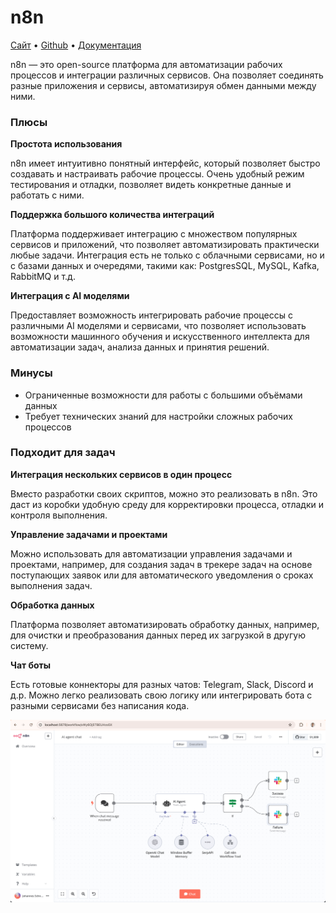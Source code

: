 # n8n

[Сайт](https://n8n.io/) • [Github](https://github.com/n8n-io/n8n) • [Документация](https://docs.n8n.io)

n8n — это open-source платформа для автоматизации рабочих процессов и интеграции различных сервисов. 
Она позволяет соединять разные приложения и сервисы, автоматизируя обмен данными между ними.

### Плюсы

**Простота использования**

n8n имеет интуитивно понятный интерфейс, который позволяет быстро создавать и настраивать рабочие процессы.
Очень удобный режим тестирования и отладки, позволяет видеть конкретные данные и работать с ними.

**Поддержка большого количества интеграций**

Платформа поддерживает интеграцию с множеством популярных сервисов и приложений, что позволяет автоматизировать практически любые задачи.
Интеграция есть не только с облачными сервисами, но и с базами данных и очередями, такими как: PostgresSQL, MySQL, Kafka, RabbitMQ и т.д.

**Интеграция с AI моделями**

Предоставляет возможность интегрировать рабочие процессы с различными AI моделями и сервисами, 
что позволяет использовать возможности машинного обучения и искусственного интеллекта для автоматизации задач, 
анализа данных и принятия решений.

### Минусы

- Ограниченные возможности для работы с большими объёмами данных
- Требует технических знаний для настройки сложных рабочих процессов

### Подходит для задач

**Интеграция нескольких сервисов в один процесс**

Вместо разработки своих скриптов, можно это реализовать в n8n. 
Это даст из коробки удобную среду для корректировки процесса, отладки и контроля выполнения.

**Управление задачами и проектами**

Можно использовать для автоматизации управления задачами и проектами, например, 
для создания задач в трекере задач на основе поступающих заявок или для автоматического уведомления о сроках выполнения задач.

**Обработка данных**

Платформа позволяет автоматизировать обработку данных, например, для очистки и преобразования данных перед их загрузкой в другую систему.

**Чат боты**

Есть готовые коннекторы для разных чатов: Telegram, Slack, Discord и д.р.
Можно легко реализовать свою логику или интегрировать бота с разными сервисами без написания кода.

![](cover.png)